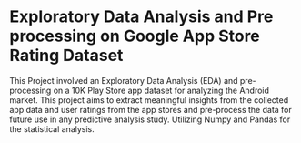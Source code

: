# Exploratory Data Analysis and Pre processing on Google App Store Rating Dataset 
This Project involved an Exploratory Data Analysis (EDA) and pre-processing on a 10K Play Store app dataset for analyzing the Android market. This project aims to extract meaningful insights from the collected app data and user ratings from the app stores and pre-process the data for future use in any predictive analysis study. Utilizing Numpy and Pandas for the statistical analysis.

